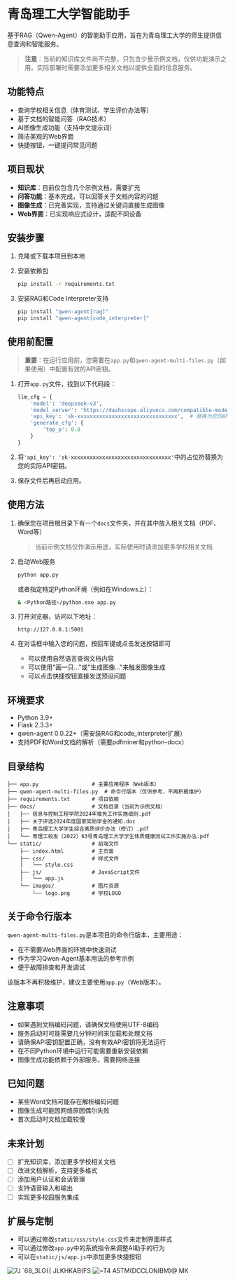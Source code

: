 # 青岛理工大学智能助手

基于RAG（Qwen-Agent）的智能助手应用，旨在为青岛理工大学的师生提供信息查询和智能服务。

> **注意**：当前的知识库文件尚不完整，只包含少量示例文档，仅供功能演示之用。实际部署时需要添加更多相关文档以提供全面的信息服务。

## 功能特点

- 查询学校相关信息（体育测试、学生评价办法等）
- 基于文档的智能问答（RAG技术）
- AI图像生成功能（支持中文提示词）
- 简洁美观的Web界面
- 快捷按钮，一键提问常见问题

## 项目现状

- **知识库**：目前仅包含几个示例文档，需要扩充
- **问答功能**：基本完成，可以回答关于文档内容的问题
- **图像生成**：已完善实现，支持通过关键词直接生成图像
- **Web界面**：已实现响应式设计，适配不同设备

## 安装步骤

1. 克隆或下载本项目到本地

2. 安装依赖包
   ```bash
   pip install -r requirements.txt
   ```

3. 安装RAG和Code Interpreter支持
   ```bash
   pip install "qwen-agent[rag]"
   pip install "qwen-agent[code_interpreter]"
   ```

## 使用前配置

> **重要**：在运行应用前，您需要在`app.py`和`qwen-agent-multi-files.py`（如果使用）中配置有效的API密钥。

1. 打开`app.py`文件，找到以下代码段：
   ```python
   llm_cfg = {
       'model': 'deepseek-v3',
       'model_server': 'https://dashscope.aliyuncs.com/compatible-mode/v1',
       'api_key': 'sk-xxxxxxxxxxxxxxxxxxxxxxxxxxxxxxxx',  # 替换为您的API密钥
       'generate_cfg': {
           'top_p': 0.8
       }
   }
   ```

2. 将`'api_key': 'sk-xxxxxxxxxxxxxxxxxxxxxxxxxxxxxxxx'`中的占位符替换为您的实际API密钥。

3. 保存文件后再启动应用。

## 使用方法

1. 确保您在项目根目录下有一个`docs`文件夹，并在其中放入相关文档（PDF、Word等）
   > 当前示例文档仅作演示用途，实际使用时请添加更多学校相关文档

2. 启动Web服务
   ```bash
   python app.py
   ```
   
   或者指定特定Python环境（例如在Windows上）：
   ```bash
   & <Python路径>/python.exe app.py
   ```

3. 打开浏览器，访问以下地址：
   ```
   http://127.0.0.1:5001
   ```

4. 在对话框中输入您的问题，按回车键或点击发送按钮即可
   - 可以使用自然语言查询文档内容
   - 可以使用"画一只..."或"生成图像..."来触发图像生成
   - 可以点击快捷按钮直接发送预设问题

## 环境要求

- Python 3.9+
- Flask 2.3.3+
- qwen-agent 0.0.22+（需安装RAG和code_interpreter扩展）
- 支持PDF和Word文档的解析（需要pdfminer和python-docx）

## 目录结构

```
├── app.py                 # 主要应用程序（Web版本）
├── qwen-agent-multi-files.py  # 命令行版本（仅供参考，不再积极维护）
├── requirements.txt       # 项目依赖
├── docs/                  # 文档目录（当前为示例文档）
│   ├── 信息与控制工程学院2024年推免工作实施细则.pdf
│   ├── 关于评选2024年度国家奖助学金的通知.doc
│   ├── 青岛理工大学学生综合素质评价办法（修订）.pdf
│   └── 青理工校发〔2022〕63号青岛理工大学学生体质健康测试工作实施办法.pdf
└── static/                # 前端文件
    ├── index.html         # 主页面
    ├── css/               # 样式文件
    │   └── style.css
    ├── js/                # JavaScript文件
    │   └── app.js
    └── images/            # 图片资源
        └── logo.png       # 学校LOGO
```

## 关于命令行版本

`qwen-agent-multi-files.py`是本项目的命令行版本，主要用途：
- 在不需要Web界面的环境中快速测试
- 作为学习Qwen-Agent基本用法的参考示例
- 便于故障排查和开发调试

该版本不再积极维护，建议主要使用`app.py`（Web版本）。

## 注意事项

- 如果遇到文档编码问题，请确保文档使用UTF-8编码
- 服务启动时可能需要几分钟时间来加载和处理文档
- 请确保API密钥配置正确，没有有效API密钥将无法运行
- 在不同Python环境中运行可能需要重新安装依赖
- 图像生成功能依赖于外部服务，需要网络连接

## 已知问题

- 某些Word文档可能存在解析编码问题
- 图像生成可能因网络原因偶尔失败
- 首次启动时文档加载较慢

## 未来计划

- [ ] 扩充知识库，添加更多学校相关文档
- [ ] 改进文档解析，支持更多格式
- [ ] 添加用户认证和会话管理
- [ ] 支持语音输入和输出
- [ ] 实现更多校园服务集成

## 扩展与定制

- 可以通过修改`static/css/style.css`文件来定制界面样式
- 可以通过修改`app.py`中的系统指令来调整AI助手的行为
- 可以在`static/js/app.js`中添加更多快捷按钮

![7J `68_3LG{{ JLKHKAB(FS](https://github.com/user-attachments/assets/9d35df55-a51a-4a1c-9edd-698c477a3e29)
![~T4 A5TM(DCCLONIBM)@ MK](https://github.com/user-attachments/assets/4d6f2b0c-41b5-4c6e-a14f-a224abb89ea4)

